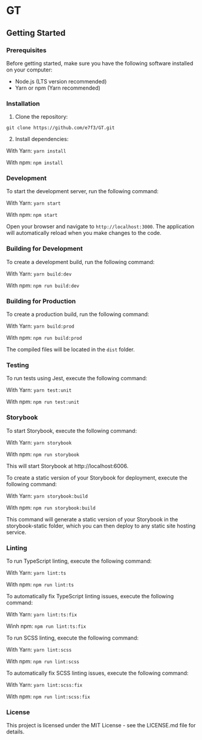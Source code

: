 # GT

## Getting Started

### Prerequisites

Before getting started, make sure you have the following software installed on your computer:

- Node.js (LTS version recommended)
- Yarn or npm (Yarn recommended)

### Installation

1. Clone the repository:

`git clone https://github.com/e7f3/GT.git`


2. Install dependencies:

With Yarn:
`yarn install`

With npm:
`npm install`


### Development

To start the development server, run the following command:

With Yarn:
`yarn start`

With npm:
`npm start`

Open your browser and navigate to `http://localhost:3000`. The application will automatically reload when you make changes to the code.

### Building for Development

To create a development build, run the following command:

With Yarn:
`yarn build:dev`

With npm:
`npm run build:dev`

### Building for Production

To create a production build, run the following command:

With Yarn:
`yarn build:prod`

With npm:
`npm run build:prod`

The compiled files will be located in the `dist` folder.

### Testing

To run tests using Jest, execute the following command:

With Yarn:
`yarn test:unit`

With npm:
`npm run test:unit`

### Storybook

To start Storybook, execute the following command:

With Yarn:
`yarn storybook`

With npm:
`npm run storybook`

This will start Storybook at http://localhost:6006.

To create a static version of your Storybook for deployment, execute the following command:

With Yarn:
`yarn storybook:build`

With npm:
`npm run storybook:build`

This command will generate a static version of your Storybook in the storybook-static folder, which you can then deploy to any static site hosting service.

### Linting

To run TypeScript linting, execute the following command:

With Yarn:
`yarn lint:ts`

With npm:
`npm run lint:ts`

To automatically fix TypeScript linting issues, execute the following command:

With Yarn:
`yarn lint:ts:fix`

Winh npm:
`npm run lint:ts:fix`

To run SCSS linting, execute the following command:

With Yarn:
`yarn lint:scss`

With npm:
`npm run lint:scss`

To automatically fix SCSS linting issues, execute the following command:

With Yarn:
`yarn lint:scss:fix`

With npm:
`npm run lint:scss:fix`


### License

This project is licensed under the MIT License - see the LICENSE.md file for details.

